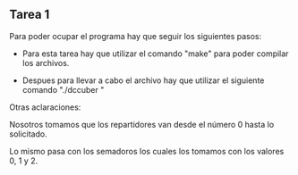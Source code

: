 ## Tarea 1

Para poder ocupar el programa hay que seguir los siguientes pasos:

  - Para esta tarea hay que utilizar el comando "make" para poder compilar los archivos.
  
  - Despues para llevar a cabo el archivo hay que utilizar el siguiente comando "./dccuber <nombre del input.txt>"
  
Otras aclaraciones:

Nosotros tomamos que los repartidores van desde el número 0 hasta lo solicitado.

Lo mismo pasa con los semadoros los cuales los tomamos con los valores 0, 1 y 2.
